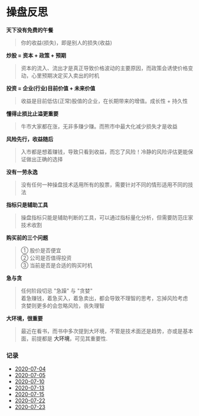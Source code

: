 # 操盘反思

**天下没有免费的午餐**

> 你的收益(损失)，即是别人的损失(收益)

**炒股 = 资本 + 政策 + 预期**

> 资本的流入、流出才是真正导致价格波动的主要原因，而政策会诱使价格变动，心里预期决定买入卖出的时机

**投资 = 企业(行业)目前价值 + 未来价值**

> 收益是目前低估(正常)股值的企业，在长期带来的增值。成长性 + 持久性

**懂得止损比止溢更重要**

> 牛市大家都在涨，无非多赚少赚。而熊市中最大化减少损失才是收益

**风险先行，收益随后**

> 入市都是想着赚钱，导致只看到收益，而忘了风险！冷静的风险评估更能保证做出正确的选择

**没有一劳永逸**

> 没有任何一种操盘技术适用所有的股票，需要针对不同的情形适用不同的技法

**指标只是辅助工具**

> 操盘指标只能是辅助判断的工具，可以通过指标量化分析，但需要防范庄家技术收割

**购买前的三个问题**

> ① 股价是否便宜  
> ② 公司是否值得投资  
> ③ 当前是否是合适的购买时机

**急与贪**

> 任何阶段切忌 "急躁" 与 "贪婪"  
> 着急赚钱，着急买入，着急卖出，都会导致不理智的思考，忘掉风险考虑  
> 贪婪则更多的会忽略风险，丧失理智

**大环境，很重要**

> 最近在看书，而书中多次提到大环境，不管是技术面还是趋势，亦或是基本面，前提都是 **大环境**，可见其重要性.

### 记录

- [2020-07-04](./2020-07-04.md)
- [2020-07-05](./2020-07-05.md)
- [2020-07-10](./2020-07-10.md)
- [2020-07-13](./2020-07-13.md)
- [2020-07-15](./2020-07-15.md)
- [2020-07-22](./2020-07-22.md)
- [2020-07-23](./2020-07-23.md)
